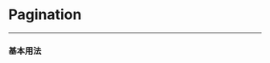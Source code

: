 # Pagination
---
### 基本用法
<common-decorator>
  <sw-pagination></sw-pagination>
</common-decorator>


